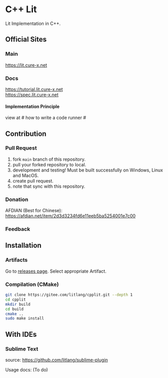 # C++ Lit

Lit Implementation in C++.


## Official Sites

### Main
<https://lit.cure-x.net>

### Docs

<https://tutorial.lit.cure-x.net>  
<https://spec.lit.cure-x.net>

####  Implementation Principle
view at # how to write a code runner #


## Contribution

### Pull Request

1. fork `main` branch of this repository.
2. pull your forked repository to local.
3. development and testing! Must be built successfully on Windows, Linux and MacOS.
4. create pull request.
5. note that sync with this repository.

### Donation

AFDIAN (Best for Chinese): <https://afdian.net/item/2d3d3234fd6e11eeb5ba5254001e7c00>

### Feedback



## Installation

### Artifacts

Go to [releases page](https://github.com/litlang/cpplit/releases). Select appropriate Artifact.

### Compilation (CMake)
```sh
git clone https://gitee.com/litlang/cpplit.git --depth 1
cd cpplit
mkdir build
cd build
cmake ..
sudo make install
```

## With IDEs

### Sublime Text

source: <https://github.com/litlang/sublime-plugin>

Usage docs: (To do)
